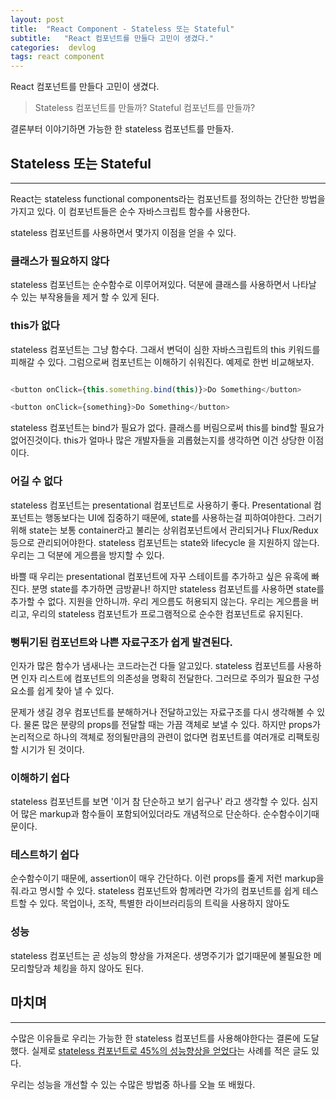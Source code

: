 ```yaml
---
layout: post
title:  "React Component - Stateless 또는 Stateful"
subtitle:   "React 컴포넌트를 만들다 고민이 생겼다."
categories:  devlog
tags: react component
---
```


React 컴포넌트를 만들다 고민이 생겼다.

> Stateless 컴포넌트를 만들까? Stateful 컴포넌트를 만들까?

결론부터 이야기하면 가능한 한 stateless 컴포넌트를 만들자.

## Stateless 또는 Stateful

---

React는 stateless functional components라는 컴포넌트를 정의하는 간단한 방법을 가지고 있다. 이 컴포넌트들은 순수 자바스크립트 함수를 사용한다.

stateless 컴포넌트를 사용하면서 몇가지 이점을 얻을 수 있다.

### 클래스가 필요하지 않다

stateless 컴포넌트는 순수함수로 이루어져있다. 덕분에 클래스를 사용하면서 나타날 수 있는 부작용들을 제거 할 수 있게 된다.


### this가 없다

stateless 컴포넌트는 그냥 함수다. 그래서 변덕이 심한 자바스크립트의 this 키워드를 피해갈 수 있다. 그럼으로써 컴포넌트는 이해하기 쉬워진다. 예제로 한번 비교해보자.

```js

<button onClick={this.something.bind(this)}>Do Something</button>

<button onClick={something}>Do Something</button>

```

stateless 컴포넌트는 bind가 필요가 없다. 클래스를 버림으로써 this를 bind할 필요가 없어진것이다. this가 얼마나 많은 개발자들을 괴롭혔는지를 생각하면 이건 상당한 이점이다.



### 어길 수 없다

stateless 컴포넌트는 presentational 컴포넌트로 사용하기 좋다. Presentational 컴포넌트는 행동보다는 UI에 집중하기 때문에, state를 사용하는걸 피하여야한다. 그러기위해 state는 보통 container라고 불리는 상위컴포넌트에서 관리되거나 Flux/Redux등으로 관리되어야한다. stateless 컴포넌트는 state와 lifecycle 을 지원하지 않는다. 우리는 그 덕분에 게으름을 방지할 수 있다.

바쁠 때 우리는 presentational 컴포넌트에 자꾸 스테이트를 추가하고 싶은 유혹에 빠진다. 분명 state를 추가하면 금방끝나! 하지만 stateless 컴포넌트를 사용하면 state를 추가할 수 없다. 지원을 안하니까. 우리 게으름도 허용되지 않는다. 우리는 게으름을 버리고, 우리의 stateless 컴포넌트가 프로그램적으로 순수한 컴포넌트로 유지된다.


### 뻥튀기된 컴포넌트와 나쁜 자료구조가 쉽게 발견된다.

인자가 많은 함수가 냄새나는 코드라는건 다들 알고있다. stateless 컴포넌트를 사용하면 인자 리스트에 컴포넌트의 의존성을 명확히 전달한다. 그러므로 주의가 필요한 구성요소를 쉽게 찾아 낼 수 있다.

문제가 생길 경우 컴포넌트를 분해하거나 전달하고있는 자료구조를 다시 생각해볼 수 있다. 물론 많은 분량의 props를 전달할 때는 가끔 객체로 보낼 수 있다. 하지만 props가 논리적으로 하나의 객체로 정의될만큼의 관련이 없다면 컴포넌트를 여러개로 리팩토링할 시기가 된 것이다.


### 이해하기 쉽다

stateless 컴포넌트를 보면 '이거 참 단순하고 보기 쉽구나' 라고 생각할 수 있다. 심지어 많은 markup과 함수들이 포함되어있더라도 개념적으로 단순하다. 순수함수이기때문이다.



### 테스트하기 쉽다

순수함수이기 때문에, assertion이 매우 간단하다. 이런 props를 줄게 저런 markup을 줘.라고 명시할 수 있다. stateless 컴포넌트와 함께라면 각가의 컴포넌트를 쉽게 테스트할 수 있다. 목업이나, 조작, 특별한 라이브러리등의 트릭을 사용하지 않아도


### 성능

stateless 컴포넌트는 곧 성능의 향상을 가져온다. 생명주기가 없기때문에 불필요한 메모리할당과 체킹을 하지 않아도 된다.

## 마치며
---

수많은 이유들로 우리는 가능한 한 stateless 컴포넌트를 사용해야한다는 결론에 도달했다. 실제로 [stateless 컴포넌트로 45%의 성능향상을 얻었다](https://medium.com/missive-app/45-faster-react-functional-components-now-3509a668e69f)는 사례를 적은 글도 있다.

우리는 성능을 개선할 수 있는 수많은 방법중 하나를 오늘 또 배웠다.
